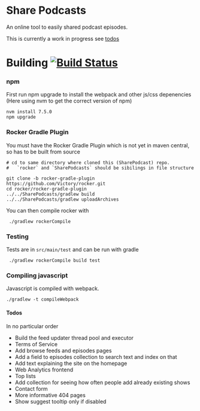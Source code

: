 # Share Podcasts

An online tool to easily shared podcast episodes.

This is currently a work in progress see [todos](#todos)

# Building [![Build Status](https://travis-ci.org/Victory/SharePodcasts.svg?branch=master)](https://travis-ci.org/Victory/SharePodcasts)

### npm
First run npm upgrade to install the webpack and other js/css depenencies (Here using nvm to get the correct version of npm)

    nvm install 7.5.0
    npm upgrade
    
### Rocker Gradle Plugin
You must have the Rocker Gradle Plugin which is not yet in maven central, so has to be built from source

    # cd to same directory where cloned this (SharePodcast) repo. 
    #   `rocker` and `SharePodcasts` should be sibilings in file structure
    
    git clone -b rocker-gradle-plugin https://github.com/Victory/rocker.git
    cd rocker/rocker-gradle-plugin
    ../../SharePodcasts/gradlew build
    ../../SharePodcasts/gradlew uploadArchives
    
You can then compile rocker with
     
     ./gradlew rockerCompile
     
### Testing

Tests are in `src/main/test` and can be run with gradle

     ./gradlew rockerCompile build test

### Compiling javascript
Javascript is compiled with webpack.

    ./gradlew -t compileWebpack

#### Todos

In no particular order

 - Build the feed updater thread pool and executor
 - Terms of Service
 - Add browse feeds and episodes pages
 - Add a field to episodes collection to search text and index on that
 - Add text explaining the site on the homepage
 - Web Analytics frontend
 - Top lists
 - Add collection for seeing how often people add already existing shows
 - Contact form
 - More informative 404 pages
 - Show suggest tooltip only if disabled
 
